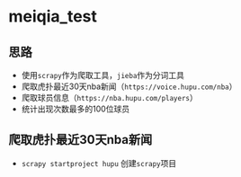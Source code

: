# meiqia_test

## 思路
- 使用`scrapy`作为爬取工具，`jieba`作为分词工具
- 爬取虎扑最近30天nba新闻（`https://voice.hupu.com/nba`）
- 爬取球员信息（`https://nba.hupu.com/players`）
- 统计出现次数最多的100位球员

## 爬取虎扑最近30天nba新闻
- `scrapy startproject hupu` 创建`scrapy`项目